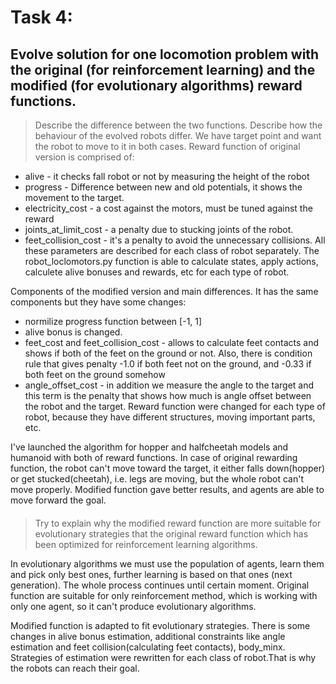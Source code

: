 # Task 4: 
## Evolve solution for one locomotion problem with the original (for reinforcement learning) and the modified (for evolutionary algorithms) reward functions.
 
> Describe the difference between the two functions. Describe how the behaviour of the evolved robots differ.
We have target point and want the robot to move to it in both cases. 
Reward function of original version is comprised of:
* alive - it checks fall robot or not by measuring the height of the robot 
* progress - Difference between new and old potentials, it shows the movement to the target.
* electricity_cost -  a cost against the motors, must be tuned against the reward
* joints_at_limit_cost -  a penalty due to stucking joints of the robot. 
* feet_collision_cost - it's a penalty to avoid the unnecessary collisions.
All these parameters are described for each class of robot separately.
The robot_loclomotors.py function is able to calculate states, apply actions, calculete alive bonuses and rewards, etc for each type of robot.

Components of the modified version and main differences. It has the same components but they have some changes:
* normilize progress function between [-1, 1]
* alive bonus is changed.  
* feet_cost and feet_collision_cost - allows to calculate feet contacts and shows if both of the feet on the ground or not.  Also, there is condition rule that gives penalty -1.0 if both feet not on the ground, and -0.33 if both feet on the ground somehow
* angle_offset_cost - in addition we measure the angle to the target and this term is the penalty that shows how much is angle offset between the robot and the target.
Reward function were changed for each type of robot, because they have different structures, moving important parts, etc.

I've launched the algorithm for hopper and halfcheetah models and humanoid with both of reward functions. In case of original rewarding function, the robot can't move toward the target, it either falls down(hopper) or get stucked(cheetah), i.e. legs are moving, but the whole robot can't move properly.  Modified function gave better results, and agents are able to move forward the goal. 

#### 

> Try to explain why the modified reward function are more suitable for evolutionary strategies that the original reward function which has been optimized for reinforcement learning algorithms. 

In evolutionary algorithms we must use the population of agents, learn them and pick only best ones, further learning is based on that ones (next generation). The whole process continues until certain moment. Original function are suitable for only reinforcement method, which is working with only one agent, so it can't produce evolutionary algorithms. 

Modified function is adapted to fit evolutionary strategies. There is some changes in alive bonus estimation, additional constraints like angle estimation and feet collision(calculating feet contacts), body_minx. Strategies of estimation were rewritten for each class of robot.That is why the robots can reach their goal.



